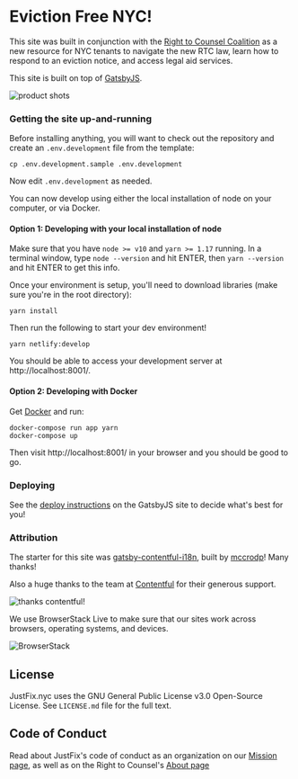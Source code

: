 # Eviction Free NYC!

This site was built in conjunction with the [Right to Counsel Coalition](https://www.righttocounselnyc.org/) as a new resource for NYC tenants to navigate the new RTC law, learn how to respond to an eviction notice, and access legal aid services.

This site is built on top of [GatsbyJS](https://www.gatsbyjs.org/). 

![product shots](https://i.imgur.com/TVZV2Qe.jpg)


### Getting the site up-and-running

Before installing anything, you will want to check out the
repository and create an `.env.development` file from the
template:

```
cp .env.development.sample .env.development
```

Now edit `.env.development` as needed.

You can now develop using either the local installation of
node on your computer, or via Docker.

#### Option 1: Developing with your local installation of node

Make sure that you have `node >= v10` and `yarn >= 1.17` running. In a terminal window, type `node --version` and hit ENTER, then `yarn --version` and hit ENTER to get this info.

Once your environment is setup, you'll need to download libraries (make sure you're in the root directory):

```
yarn install
```

Then run the following to start your dev environment!

```
yarn netlify:develop
```

You should be able to access your development server at http://localhost:8001/.

#### Option 2: Developing with Docker

Get [Docker][] and run:

```
docker-compose run app yarn
docker-compose up
```

Then visit http://localhost:8001/ in your browser and you
should be good to go.

[Docker]: https://docker.com/

### Deploying

See the [deploy instructions](https://www.gatsbyjs.org/tutorial/part-one/#deploying-gatsbyjs-websites) on the GatsbyJS site to decide what's best for you!

### Attribution

The starter for this site was [gatsby-contentful-i18n](https://github.com/mccrodp/gatsby-contentful-i18n), built by [mccrodp](https://github.com/mccrodp)! Many thanks!

Also a huge thanks to the team at [Contentful](https://www.contentful.com/) for their generous support.

![thanks contentful!](https://www.contentful.com/assets/images/badges/dark.png)

We use BrowserStack Live to make sure that our sites work across browsers, operating systems, and devices.

![BrowserStack](https://www.browserstack.com/images/layout/browserstack-logo-600x315.png)

## License

JustFix.nyc uses the GNU General Public License v3.0 Open-Source License. See `LICENSE.md` file for the full text.

## Code of Conduct

Read about JustFix's code of conduct as an organization on our [Mission page](https://www.justfix.nyc/our-mission/), as well as on the Right to Counsel's [About page](https://www.righttocounselnyc.org/about)
